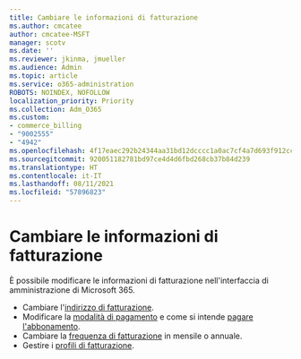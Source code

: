 ```yaml
---
title: Cambiare le informazioni di fatturazione
ms.author: cmcatee
author: cmcatee-MSFT
manager: scotv
ms.date: ''
ms.reviewer: jkinma, jmueller
ms.audience: Admin
ms.topic: article
ms.service: o365-administration
ROBOTS: NOINDEX, NOFOLLOW
localization_priority: Priority
ms.collection: Adm_O365
ms.custom:
- commerce_billing
- "9002555"
- "4942"
ms.openlocfilehash: 4f17eaec292b24344aa31bd12dcccc1a0ac7cf4a7d693f912ccfc03ac316db47
ms.sourcegitcommit: 920051182781bd97ce4d4d6fbd268cb37b84d239
ms.translationtype: HT
ms.contentlocale: it-IT
ms.lasthandoff: 08/11/2021
ms.locfileid: "57896823"
---
```

# <a name="change-billing-information"></a>Cambiare le informazioni di fatturazione

È possibile modificare le informazioni di fatturazione nell'interfaccia di amministrazione di Microsoft 365. 

- Cambiare l'[indirizzo di fatturazione](https://docs.microsoft.com/microsoft-365/commerce/billing-and-payments/change-your-billing-addresses).
- Modificare la [modalità di pagamento](https://docs.microsoft.com/microsoft-365/commerce/billing-and-payments/manage-payment-methods) e come si intende [pagare l'abbonamento](https://docs.microsoft.com/microsoft-365/commerce/billing-and-payments/pay-for-your-subscription).
- Cambiare la [frequenza di fatturazione](https://docs.microsoft.com/microsoft-365/commerce/billing-and-payments/change-payment-frequency) in mensile o annuale.
- Gestire i [profili di fatturazione](https://docs.microsoft.com/microsoft-365/commerce/billing-and-payments/manage-billing-profiles).
